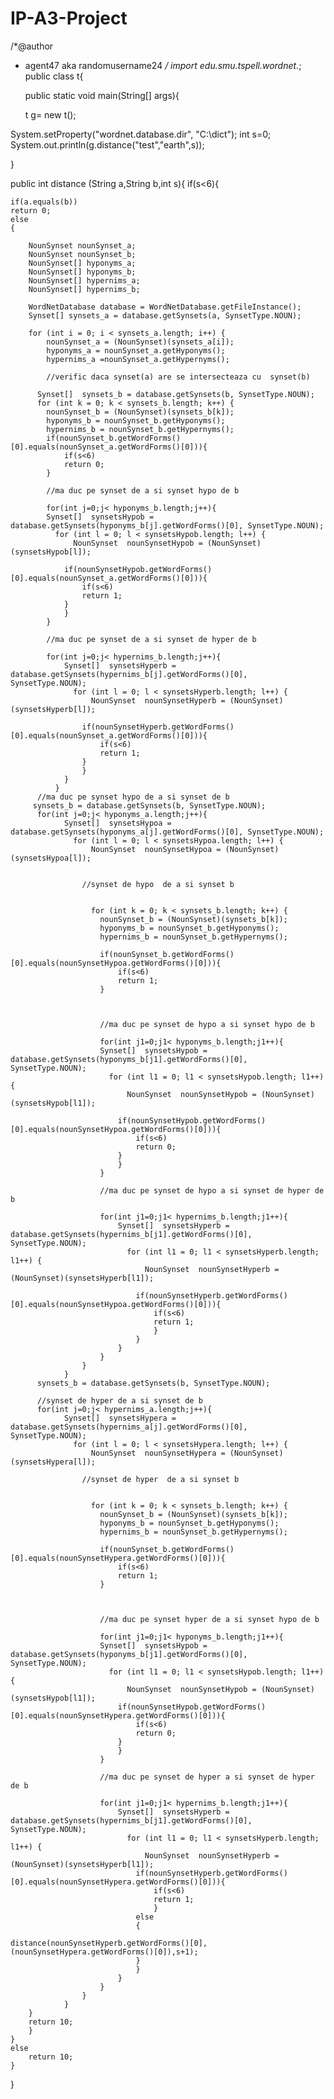# IP-A3-Project
/*@author
 * agent47 aka randomusername24 
*/
import edu.smu.tspell.wordnet.*;
public class t{
	
	
	
	public static void main(String[] args){
		
	 t g= new t();
	
  System.setProperty("wordnet.database.dir", "C:\\dict");
  int s=0;
 System.out.println(g.distance("test","earth",s));
 
  }



public int distance (String a,String b,int s){
	if(s<6){
		
	if(a.equals(b))
	return 0;
	else
	{
		
		NounSynset nounSynset_a; 
		NounSynset nounSynset_b;		
		NounSynset[] hyponyms_a; 
		NounSynset[] hyponyms_b; 
		NounSynset[] hypernims_a; 
		NounSynset[] hypernims_b; 

		WordNetDatabase database = WordNetDatabase.getFileInstance(); 
		Synset[] synsets_a = database.getSynsets(a, SynsetType.NOUN);
		
		for (int i = 0; i < synsets_a.length; i++) { 
		    nounSynset_a = (NounSynset)(synsets_a[i]); 
		    hyponyms_a = nounSynset_a.getHyponyms(); 
		    hypernims_a =nounSynset_a.getHypernyms();
		    
		    //verific daca synset(a) are se intersecteaza cu  synset(b)
			    
		  Synset[]  synsets_b = database.getSynsets(b, SynsetType.NOUN); 
		  for (int k = 0; k < synsets_b.length; k++) { 
		    nounSynset_b = (NounSynset)(synsets_b[k]); 
		    hyponyms_b = nounSynset_b.getHyponyms(); 
		    hypernims_b = nounSynset_b.getHypernyms(); 
		    if(nounSynset_b.getWordForms()[0].equals(nounSynset_a.getWordForms()[0])){
		    	if(s<6)
		    	return 0;
		    }
		    
		    //ma duc pe synset de a si synset hypo de b
		    
		    for(int j=0;j< hyponyms_b.length;j++){
		    Synset[]  synsetsHypob = database.getSynsets(hyponyms_b[j].getWordForms()[0], SynsetType.NOUN); 
			  for (int l = 0; l < synsetsHypob.length; l++) { 
				  NounSynset  nounSynsetHypob = (NounSynset)(synsetsHypob[l]); 
				 
			    if(nounSynsetHypob.getWordForms()[0].equals(nounSynset_a.getWordForms()[0])){
			    	if(s<6)
			    	return 1;
			    }
			    }
		    }
		    
		    //ma duc pe synset de a si synset de hyper de b
		    
		    for(int j=0;j< hypernims_b.length;j++){
			    Synset[]  synsetsHyperb = database.getSynsets(hypernims_b[j].getWordForms()[0], SynsetType.NOUN); 
				  for (int l = 0; l < synsetsHyperb.length; l++) { 
					  NounSynset  nounSynsetHyperb = (NounSynset)(synsetsHyperb[l]); 
					
				    if(nounSynsetHyperb.getWordForms()[0].equals(nounSynset_a.getWordForms()[0])){
				    	if(s<6)
				    	return 1;
				    }
				    }
			    }
			  }
		  //ma duc pe synset hypo de a si synset de b
		 synsets_b = database.getSynsets(b, SynsetType.NOUN); 
		  for(int j=0;j< hyponyms_a.length;j++){
			    Synset[]  synsetsHypoa = database.getSynsets(hyponyms_a[j].getWordForms()[0], SynsetType.NOUN); 
				  for (int l = 0; l < synsetsHypoa.length; l++) { 
					  NounSynset  nounSynsetHypoa = (NounSynset)(synsetsHypoa[l]); 
					 
				  
				    //synset de hypo  de a si synset b
				    
				    
					  for (int k = 0; k < synsets_b.length; k++) { 
					    nounSynset_b = (NounSynset)(synsets_b[k]); 
					    hyponyms_b = nounSynset_b.getHyponyms(); 
					    hypernims_b = nounSynset_b.getHypernyms(); 
				
					    if(nounSynset_b.getWordForms()[0].equals(nounSynsetHypoa.getWordForms()[0])){
					    	if(s<6)
					    	return 1;
					    }
					    
				    
				   
					    //ma duc pe synset de hypo a si synset hypo de b
					    
					    for(int j1=0;j1< hyponyms_b.length;j1++){
					    Synset[]  synsetsHypob = database.getSynsets(hyponyms_b[j1].getWordForms()[0], SynsetType.NOUN); 
						  for (int l1 = 0; l1 < synsetsHypob.length; l1++) { 
							  NounSynset  nounSynsetHypob = (NounSynset)(synsetsHypob[l1]); 
							
						    if(nounSynsetHypob.getWordForms()[0].equals(nounSynsetHypoa.getWordForms()[0])){
						    	if(s<6)
						    	return 0;
						    }
						    }
					    }
					    
					    //ma duc pe synset de hypo a si synset de hyper de b
					    
					    for(int j1=0;j1< hypernims_b.length;j1++){
						    Synset[]  synsetsHyperb = database.getSynsets(hypernims_b[j1].getWordForms()[0], SynsetType.NOUN); 
							  for (int l1 = 0; l1 < synsetsHyperb.length; l1++) { 
								  NounSynset  nounSynsetHyperb = (NounSynset)(synsetsHyperb[l1]); 
								  
							    if(nounSynsetHyperb.getWordForms()[0].equals(nounSynsetHypoa.getWordForms()[0])){
							    	if(s<6)
							    	return 1;
							    	}
							    }
						    }
					    }
				    }
			    }
		  synsets_b = database.getSynsets(b, SynsetType.NOUN); 
		  
		  //synset de hyper de a si synset de b
		  for(int j=0;j< hypernims_a.length;j++){
			    Synset[]  synsetsHypera = database.getSynsets(hypernims_a[j].getWordForms()[0], SynsetType.NOUN); 
				  for (int l = 0; l < synsetsHypera.length; l++) { 
					  NounSynset  nounSynsetHypera = (NounSynset)(synsetsHypera[l]); 
					
				    //synset de hyper  de a si synset b
				    
				    
					  for (int k = 0; k < synsets_b.length; k++) { 
					    nounSynset_b = (NounSynset)(synsets_b[k]); 
					    hyponyms_b = nounSynset_b.getHyponyms(); 
					    hypernims_b = nounSynset_b.getHypernyms(); 
					 
					    if(nounSynset_b.getWordForms()[0].equals(nounSynsetHypera.getWordForms()[0])){
					    	if(s<6)
					    	return 1;
					    }
					    
				    
				   
					    //ma duc pe synset hyper de a si synset hypo de b
					    
					    for(int j1=0;j1< hyponyms_b.length;j1++){
					    Synset[]  synsetsHypob = database.getSynsets(hyponyms_b[j1].getWordForms()[0], SynsetType.NOUN); 
						  for (int l1 = 0; l1 < synsetsHypob.length; l1++) { 
							  NounSynset  nounSynsetHypob = (NounSynset)(synsetsHypob[l1]); 						
						    if(nounSynsetHypob.getWordForms()[0].equals(nounSynsetHypera.getWordForms()[0])){
						    	if(s<6)
						    	return 0;
						    }
						    }
					    }
					    
					    //ma duc pe synset de hyper a si synset de hyper de b
					    
					    for(int j1=0;j1< hypernims_b.length;j1++){
						    Synset[]  synsetsHyperb = database.getSynsets(hypernims_b[j1].getWordForms()[0], SynsetType.NOUN); 
							  for (int l1 = 0; l1 < synsetsHyperb.length; l1++) { 
								  NounSynset  nounSynsetHyperb = (NounSynset)(synsetsHyperb[l1]); 
							    if(nounSynsetHyperb.getWordForms()[0].equals(nounSynsetHypera.getWordForms()[0])){
							    	if(s<6)
							    	return 1;
							    	}
							    else
							    {
							    	 distance(nounSynsetHyperb.getWordForms()[0],(nounSynsetHypera.getWordForms()[0]),s+1);
							    }
							    }
						    }
					    }
				    }
			    }
		}
		return 10;
		}
	}
	else
		return 10;
	}
}
